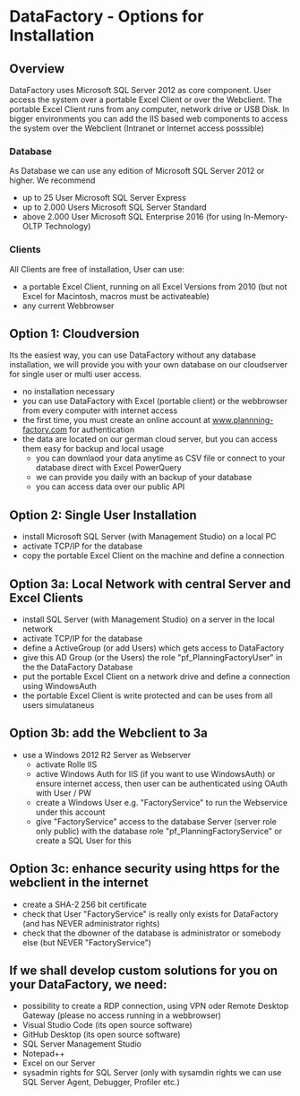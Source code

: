 # DataFactory - Options for Installation 

## Overview
DataFactory uses Microsoft SQL Server 2012 as core component. User access the system over a portable Excel Client or over the Webclient. The portable Excel Client runs from any computer, network drive or USB Disk. In bigger environments you can add the IIS based web components to access the system over the Webclient (Intranet or Internet access posssible)

### Database
As Database we can use any edition of Microsoft SQL Server 2012 or higher. We recommend
* up to 25 User Microsoft SQL Server Express
* up to 2.000 Users Microsoft SQL Server Standard
* above 2.000 User Microsoft SQL Enterprise 2016 (for using In-Memory-OLTP Technology)

### Clients
All Clients are free of installation, User can use:
* a portable Excel Client, running on all Excel Versions from 2010 (but not Excel for Macintosh, macros must be activateable)
* any current Webbrowser 

## Option 1: Cloudversion
Its the easiest way, you can use DataFactory without any database installation, we will provide you with your own database on our cloudserver for single user or multi user access.
* no installation necessary
* you can use DataFactory with Excel (portable client) or the webbrowser from every computer with internet access
* the first time, you must create an online account at www.plannning-factory.com for authentication
* the data are located on our german cloud server, but you can access them easy for backup and local usage
	* you can downlaod your data anytime as CSV file or connect to your database direct with Excel PowerQuery
	* we can provide you daily with an backup of your database
	* you can access data over our public API

## Option 2: Single User Installation
* install Microsoft SQL Server (with Management Studio) on a local PC
* activate TCP/IP for the database
* copy the portable Excel Client on the machine and define a connection

## Option 3a: Local Network with central Server and Excel Clients
* install SQL Server (with Management Studio) on a server in the local network
* activate TCP/IP for the database
* define a ActiveGroup (or add Users) which gets access to DataFactory
* give this AD Group (or the Users) the role "pf_PlanningFactoryUser" in the the DataFactory Database
* put the portable Excel Client on a network drive and define a connection using WindowsAuth
* the portable Excel Client is write protected and can be uses from all users simulataneus

## Option 3b: add the Webclient to 3a
* use a Windows 2012 R2 Server as Webserver
	* activate Rolle IIS
	* active Windows Auth for IIS (if you want to use WindowsAuth) or 
	  ensure internet access, then user can be authenticated using OAuth with User / PW
	* create a Windows User e.g. "FactoryService" to run the Webservice under this account
	* give "FactoryService" access to the database Server (server role only public) with the database role "pf_PlanningFactoryService" or create a SQL User for this

## Option 3c: enhance security using https for the webclient in the internet
* create a SHA-2 256 bit certificate
* check that User "FactoryService" is really only exists for DataFactory (and has NEVER administrator rights)
* check that the dbowner of the database is administrator or somebody else (but NEVER "FactoryService")

## If we shall develop custom solutions for you on your DataFactory, we need:
* possibility to create a RDP connection, using VPN oder Remote Desktop Gateway (please no access running in a webbrowser)
* Visual Studio Code (its open source software)
* GitHub Desktop (its open source software)
* SQL Server Management Studio
* Notepad++ 
* Excel on our Server
* sysadmin rights for SQL Server (only with sysamdin rights we can use SQL Server Agent, Debugger, Profiler etc.)
